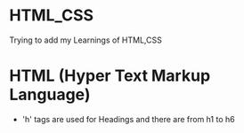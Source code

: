 # HTML_CSS
Trying to add my Learnings of HTML,CSS

# **HTML (Hyper Text Markup Language)**

* 'h' tags are used for Headings and there are from h1 to h6
